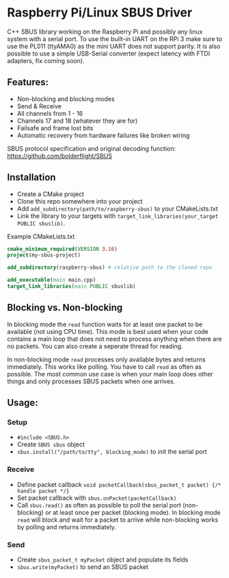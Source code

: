 # Raspberry Pi/Linux SBUS Driver
C++ SBUS library working on the Raspberry Pi and possibly any linux system with a serial port.
To use the built-in UART on the RPi 3 make sure to use the PL011 (ttyAMA0) as the mini UART does not support parity.
It is also possible to use a simple USB-Serial converter (expect latency with FTDI adapters, fix coming soon).

## Features:
- Non-blocking and blocking modes
- Send & Receive
- All channels from 1 - 16
- Channels 17 and 18 (whatever they are for)
- Failsafe and frame lost bits
- Automatic recovery from hardware failures like broken wiring

SBUS protocol specification and original decoding function: https://github.com/bolderflight/SBUS

## Installation
- Create a CMake project
- Clone this repo somewhere into your project
- Add `add_subdirectory(path/to/raspberry-sbus)` to your CMakeLists.txt
- Link the library to your targets with `target_link_libraries(your_target PUBLIC sbuslib)`.

Example CMakeLists.txt
```cmake
cmake_minimum_required(VERSION 3.16)
project(my-sbus-project)

add_subdirectory(raspberry-sbus) # relative path to the cloned repo

add_executable(main main.cpp)
target_link_libraries(main PUBLIC sbuslib)
```

## Blocking vs. Non-blocking
In blocking mode the `read` function waits for at least one packet to be available (not using CPU time).
This mode is best used when your code contains a main loop that does not need to process anything when there are no packets.
You can also create a seperate thread for reading.

In non-blocking mode `read` processes only available bytes and returns immediately.
This works like polling. You have to call `read` as often as possible.
The most common use case is when your main loop does other things and only processes SBUS packets when one arrives.

## Usage:
### Setup
- `#include <SBUS.h>`
- Create `SBUS sbus` object
- `sbus.install("/path/to/tty", blocking_mode)` to init the serial port
### Receive
- Define packet callback `void packetCallback(sbus_packet_t packet) {/* handle packet */}`
- Set packet callback with `sbus.onPacket(packetCallback)`
- Call `sbus.read()` as often as possible to poll the serial port (non-blocking) or at least once per packet (blocking mode).
In blocking mode `read` will block and wait for a packet to arrive while non-blocking works by polling and returns immediately.
### Send
- Create `sbus_packet_t myPacket` object and populate its fields
- `sbus.write(myPacket)` to send an SBUS packet
